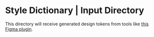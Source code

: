 # Style Dictionary | Input Directory

This directory will receive generated design tokens from tools like [this Figma plugin](https://github.com/lukasoppermann/design-tokens).

